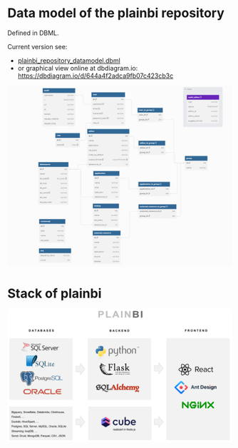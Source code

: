 # Data model of the plainbi repository

Defined in DBML.

Current version see:

- [plainbi_repository_datamodel.dbml](https://github.com/markuskolp/plainbi/blob/main/misc/plainbi_repository_datamodel.dbml)
- or graphical view online at dbdiagram.io: https://dbdiagram.io/d/644a4f2adca9fb07c423cb3c


![](https://github.com/markuskolp/plainbi/blob/main/misc/plainbi_repository_datamodel.PNG)


# Stack of plainbi

![](https://github.com/markuskolp/plainbi/blob/main/misc/plainbi_stack.png)
